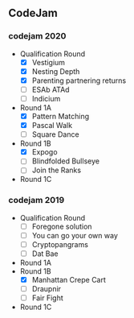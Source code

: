 <h2>CodeJam</h2>    

<h3>codejam 2020</h3>

* Qualification Round
  - [x] Vestigium<br>
  - [x] Nesting Depth<br>
  - [x] Parenting partnering returns<br>
  - [ ] ESAb ATAd<br>
  - [ ] Indicium<br>
* Round 1A     
  - [x] Pattern Matching<br>
  - [x] Pascal Walk<br>
  - [ ] Square Dance<br>
* Round 1B      
  - [x] Expogo<br>
  - [ ] Blindfolded Bullseye<br>
  - [ ] Join the Ranks<br>
* Round 1C

<h3>codejam 2019</h3>

* Qualification Round
  - [ ] Foregone solution<br>
  - [ ] You can go your own way<br>
  - [ ] Cryptopangrams<br>
  - [ ] Dat Bae<br>
* Round 1A
* Round 1B     
  - [x] Manhattan Crepe Cart<br>
  - [ ] Draupnir<br>  
  - [ ] Fair Fight<br>
* Round 1C
